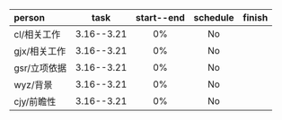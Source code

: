 |person|task|start--end|schedule|finish|
|:-----|:--:|:--------:|:------:|:----:|
|cl/相关工作|3.16--3.21|0%|No|
|gjx/相关工作|3.16--3.21|0%|No|
|gsr/立项依据|3.16--3.21|0%|No|
|wyz/背景|3.16--3.21|0%|No|
|cjy/前瞻性|3.16--3.21|0%|No|
